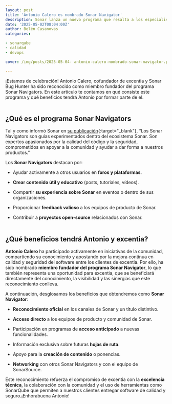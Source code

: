 ```yaml
---
layout: post
title: 'Antonio Calero es nombrado Sonar Navigator'
description: Sonar lanza un nuevo programa que resalta a los especialistas en conocimientos en Sonar. ¿Quieres saber de qué se trata?
date: '2025-05-02T08:04:00Z'
author: Belén Casanovas
categories:

- sonarqube
- calidad
- devops

cover: /img/posts/2025-05-04- antonio-calero-nombrado-sonar-navigator.png

---
```


¡Estamos de celebración! Antonio Calero, cofundador de excentia y Sonar Bug Hunter ha sido reconocido como miembro fundador del programa Sonar Navigators. En este artículo te contamos en qué consiste este programa y qué beneficios tendrá Antonio por formar parte de el. 
<br><br>

<h2>¿Qué es el programa Sonar Navigators</h2>

Tal y como informó Sonar en [su publicación](https://community.sonarsource.com/t/launching-sonar-navigators-program/139645){:target="_blank"}, “Los Sonar Navigators son guías experimentados dentro del ecosistema Sonar. Son expertos apasionados por la calidad del código y la seguridad, comprometidos en apoyar a la comunidad y ayudar a dar forma a nuestros productos.”

Los **Sonar Navigators** destacan por:

- Ayudar activamente a otros usuarios en **foros y plataformas**.

- **Crear contenido útil y educativo** (posts, tutoriales, vídeos).

- Compartir **su experiencia sobre Sonar** en eventos o dentro de sus organizaciones.

- Proporcionar **feedback valioso** a los equipos de producto de Sonar.

- Contribuir a **proyectos open-source** relacionados con Sonar.
<br><br>

<h2>¿Qué beneficios tendrá Antonio y excentia?</h2>

**Antonio Calero** ha participado activamente en iniciativas de la comunidad, compartiendo su conocimiento y apostando por la mejora continua en calidad y seguridad del software entre los clientes de excentia. Por ello, ha sido nombrado **miembro fundador del programa Sonar Navigator**, lo que también representa una oportunidad para excentia, que se beneficiará directamente del conocimiento, la visibilidad y las sinergias que este reconocimiento conlleva.

A continuación, desglosamos los beneficios que obtendremos como **Sonar Navigator**: 

- **Reconocimiento oficial** en los canales de Sonar y un título distintivo.

- **Acceso directo** a los equipos de producto y comunidad de Sonar.

- Participación en programas de **acceso anticipado** a nuevas funcionalidades.

- Información exclusiva sobre futuras **hojas de ruta**.

- Apoyo para la **creación de contenido** o ponencias.

- **Networking** con otros Sonar Navigators y con el equipo de SonarSource.

Este reconocimiento refuerza el compromiso de excentia con la **excelencia técnica**, la colaboración con la comunidad y el uso de herramientas como SonarQube que permiten a nuestros clientes entregar software de calidad y seguro.¡Enhorabuena Antonio!
